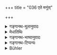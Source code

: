+++
title = "036 एते मनूंस्"

+++

<details><summary>गङ्गानथ-मूलानुवादः</summary>

These mighty (Sages) called into being the seven Manus, gods and gods’ habitations, as also Great Sages,—all possessed of illimitable power.—(36)
</details>

<details><summary>मेधातिथिः</summary>

**एते** महर्षयः **सप्तान्यान् मनून् असृजन्** । अधिकारशब्दो ऽयं मनुर् इति । मन्वन्तरे यस्य प्रजासर्गे तत्स्थितौ वाधिकार उक्तेन प्रकारेण स मनुर् इत्य् उच्यते । **भूरितेजस अमितौजस** इति चैक एवार्थः । एकं प्रथमान्तं स्रष्टुर् विशेषणम् । द्वितीयं द्वितीयान्तं स्रष्टव्यानां मन्वादीनां विशेषणम् । <u>ननु</u> देवा ब्रह्मणैव सृष्टाः । <u>सत्यं</u>, न सर्वे । अपरिमिता हि देवसंघाताः । **देवनिकाया** हि देवस्थानानि स्वर्गलोकब्रह्मलोकादीनि ॥ १.३६ ॥
</details>

<details><summary>गङ्गानथ-भाष्यानुवादः</summary>

The aforesaid Great Sages. ‘*called* *into being the seven Manus*’; ‘Manu’ is the name of the office; that person is called ‘Manu’ who, during a particular ‘*Manvantara*’ (Cycle), controls the creating and maintaining of all created things, in the manner described.

‘*Bkūritejasaḥ*,’ ‘mighty,’ and ‘*amitaujasaḥ*,’ ‘possessing illimitable power,’—both terms mean the same thing; the former with the nominative ending qualifies the *creators*, and the latter, with the accusative ending, qualifies those *created*, Manus and the rest.

*Question*:—“But the gods were created by Brahmā himself (as already
described in Verse 22).”

*Answer*:—True; but not all of them; there are endless kinds of gods.

‘*Gods*’ *habitations*’—The abode of the gods, such as the Celestial Region, the ‘Region of Brahman,’ and so forth.—(36)
</details>

<details><summary>गङ्गानथ-टिप्पन्यः</summary>

‘*Manūn*’—The name ‘Manu’ here stand for *that Being* whose function it is to create all creatures and to maintain the entire world during a
*manvantara*, and apparently belongs to the *office*. Some Mss. read
‘*munīn*’.

‘*Devanikāyān*—‘Classes of gods’ (according to Nandana and Nārāyaṇa);—‘abodes of gods’ (Medhātithi, Kullūka and Rāghavānanda); the last of these suggests also the meaning ‘servants of the gods’.
</details>

<details><summary>Bühler</summary>

036	They created seven other Manus possessing great brilliancy, gods and classes of gods and great sages of measureless power,
</details>
